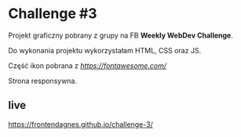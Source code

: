 # Challenge #3

Projekt graficzny pobrany z grupy na FB <b>Weekly WebDev Challenge</b>.

Do wykonania projektu wykorzystałam HTML, CSS oraz JS.

Część ikon pobrana z <i>https://fontawesome.com/</i>

Strona responsywna.

## live
 https://frontendagnes.github.io/challenge-3/

